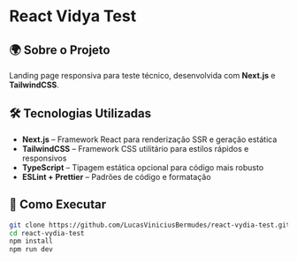 #  React Vidya Test

## 🌍 Sobre o Projeto

Landing page responsiva para teste técnico, desenvolvida com **Next.js** e **TailwindCSS**.

## 🛠 Tecnologias Utilizadas

- **Next.js** – Framework React para renderização SSR e geração estática
- **TailwindCSS** – Framework CSS utilitário para estilos rápidos e responsivos
- **TypeScript** – Tipagem estática opcional para código mais robusto
- **ESLint + Prettier** – Padrões de código e formatação

## 🚀 Como Executar  

```bash
git clone https://github.com/LucasViniciusBermudes/react-vydia-test.git
cd react-vydia-test
npm install
npm run dev
